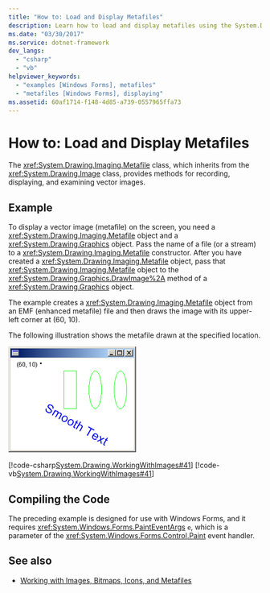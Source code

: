 ```yaml
---
title: "How to: Load and Display Metafiles"
description: Learn how to load and display metafiles using the System.Drawing.Imaging.Metafile class's methods for recording, displaying, and examining vector images.
ms.date: "03/30/2017"
ms.service: dotnet-framework
dev_langs: 
  - "csharp"
  - "vb"
helpviewer_keywords: 
  - "examples [Windows Forms], metafiles"
  - "metafiles [Windows Forms], displaying"
ms.assetid: 60af1714-f148-4d85-a739-0557965ffa73
---
```

# How to: Load and Display Metafiles

The <xref:System.Drawing.Imaging.Metafile> class, which inherits from the <xref:System.Drawing.Image> class, provides methods for recording, displaying, and examining vector images.

## Example

To display a vector image (metafile) on the screen, you need a <xref:System.Drawing.Imaging.Metafile> object and a <xref:System.Drawing.Graphics> object. Pass the name of a file (or a stream) to a <xref:System.Drawing.Imaging.Metafile> constructor. After you have created a <xref:System.Drawing.Imaging.Metafile> object, pass that <xref:System.Drawing.Imaging.Metafile> object to the <xref:System.Drawing.Graphics.DrawImage%2A> method of a <xref:System.Drawing.Graphics> object.

The example creates a <xref:System.Drawing.Imaging.Metafile> object from an EMF (enhanced metafile) file and then draws the image with its upper-left corner at (60, 10).

The following illustration shows the metafile drawn at the specified location.

![Screenshot showing image position.](./media/how-to-load-and-display-metafiles/metafile-drawn-specified-location.png "imageposition2")

[!code-csharp[System.Drawing.WorkingWithImages#41](~/samples/snippets/csharp/VS_Snippets_Winforms/System.Drawing.WorkingWithImages/CS/Class1.cs#41)]
[!code-vb[System.Drawing.WorkingWithImages#41](~/samples/snippets/visualbasic/VS_Snippets_Winforms/System.Drawing.WorkingWithImages/VB/Class1.vb#41)]

## Compiling the Code

The preceding example is designed for use with Windows Forms, and it requires <xref:System.Windows.Forms.PaintEventArgs> `e`, which is a parameter of the <xref:System.Windows.Forms.Control.Paint> event handler.

## See also

- [Working with Images, Bitmaps, Icons, and Metafiles](working-with-images-bitmaps-icons-and-metafiles.md)
